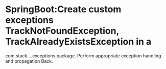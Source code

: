 # SpringBoot:Create custom exceptions TrackNotFoundException, TrackAlreadyExistsException in a
com.stack....exceptions package. Perform appropriate exception handling and propagation
Back.
